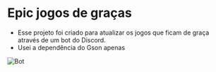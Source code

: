 # Epic jogos de graças 
* Esse projeto foi criado para atualizar os jogos que ficam de graça através de um bot do Discord.
* Usei a dependência do Gson apenas

![Bot](https://media.discordapp.net/attachments/883862644614922251/1268305196023283802/image.png?ex=66b28842&is=66b136c2&hm=9d57a41d69fde92569dd4bd195f15e60f2452e53f5bf4662ab3418260c9f0e80&=&format=webp&quality=lossless) 

